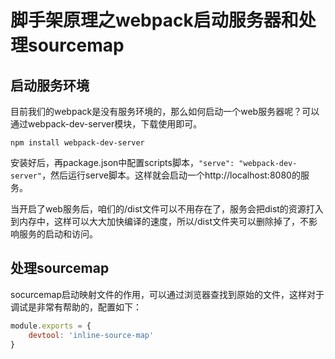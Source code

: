 # 脚手架原理之webpack启动服务器和处理sourcemap

## 启动服务环境

目前我们的webpack是没有服务环境的，那么如何启动一个web服务器呢？可以通过webpack-dev-server模块，下载使用即可。

```she
npm install webpack-dev-server
```

安装好后，再package.json中配置scripts脚本，`"serve": "webpack-dev-server"`，然后运行serve脚本。这样就会启动一个http://localhost:8080的服务。

当开启了web服务后，咱们的/dist文件可以不用存在了，服务会把dist的资源打入到内存中，这样可以大大加快编译的速度，所以/dist文件夹可以删除掉了，不影响服务的启动和访问。

## 处理sourcemap

socurcemap启动映射文件的作用，可以通过浏览器查找到原始的文件，这样对于调试是非常有帮助的，配置如下：

```js
module.exports = {
    devtool: 'inline-source-map'
}
```